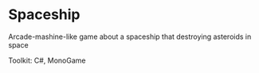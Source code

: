 # Spaceship

Arcade-mashine-like game about a spaceship that destroying asteroids in space

Toolkit: C#, MonoGame
